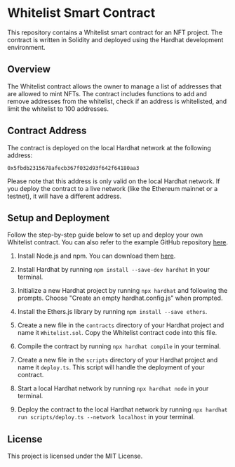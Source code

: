 # Whitelist Smart Contract

This repository contains a Whitelist smart contract for an NFT project. The contract is written in Solidity and deployed using the Hardhat development environment.

## Overview

The Whitelist contract allows the owner to manage a list of addresses that are allowed to mint NFTs. The contract includes functions to add and remove addresses from the whitelist, check if an address is whitelisted, and limit the whitelist to 100 addresses.

## Contract Address

The contract is deployed on the local Hardhat network at the following address:

`0x5fbdb2315678afecb367f032d93f642f64180aa3`

Please note that this address is only valid on the local Hardhat network. If you deploy the contract to a live network (like the Ethereum mainnet or a testnet), it will have a different address.

## Setup and Deployment

Follow the step-by-step guide below to set up and deploy your own Whitelist contract. You can also refer to the example GitHub repository [here](https://github.com/Olanetsoft/whitelist-smart-contract).

1. Install Node.js and npm. You can download them [here](https://nodejs.org/en/download/).

2. Install Hardhat by running `npm install --save-dev hardhat` in your terminal.

3. Initialize a new Hardhat project by running `npx hardhat` and following the prompts. Choose "Create an empty hardhat.config.js" when prompted.

4. Install the Ethers.js library by running `npm install --save ethers`.

5. Create a new file in the `contracts` directory of your Hardhat project and name it `Whitelist.sol`. Copy the Whitelist contract code into this file.

6. Compile the contract by running `npx hardhat compile` in your terminal.

7. Create a new file in the `scripts` directory of your Hardhat project and name it `deploy.ts`. This script will handle the deployment of your contract.

8. Start a local Hardhat network by running `npx hardhat node` in your terminal.

9. Deploy the contract to the local Hardhat network by running `npx hardhat run scripts/deploy.ts --network localhost` in your terminal.

## License

This project is licensed under the MIT License.
